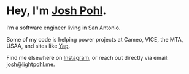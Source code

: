 # Hey, I'm [Josh Pohl](https://www.lightpohl.me).

I’m a software engineer living in San Antonio.

Some of my code is helping power projects at Cameo, VICE, the MTA, USAA, and sites like [Yap](https://yap.chat/).

Find me elsewhere on [Instagram](https://www.instagram.com/lightpohl/), or reach out directly via email: [josh@lightpohl.me](mailto:josh@lightpohl.me).
